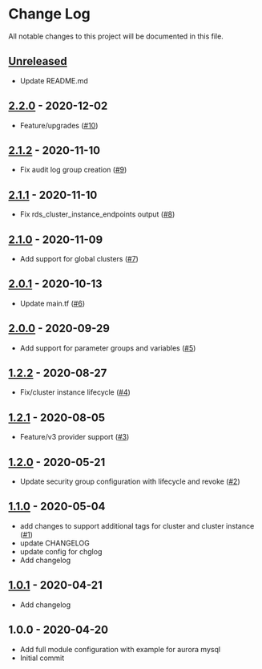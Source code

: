 # Change Log

All notable changes to this project will be documented in this file.

<a name="unreleased"></a>
## [Unreleased]

- Update README.md


<a name="2.2.0"></a>
## [2.2.0] - 2020-12-02

- Feature/upgrades ([#10](https://github.com/umotif-public/terraform-aws-rds-aurora/issues/10))


<a name="2.1.2"></a>
## [2.1.2] - 2020-11-10

- Fix audit log group creation ([#9](https://github.com/umotif-public/terraform-aws-rds-aurora/issues/9))


<a name="2.1.1"></a>
## [2.1.1] - 2020-11-10

- Fix rds_cluster_instance_endpoints output ([#8](https://github.com/umotif-public/terraform-aws-rds-aurora/issues/8))


<a name="2.1.0"></a>
## [2.1.0] - 2020-11-09

- Add support for global clusters ([#7](https://github.com/umotif-public/terraform-aws-rds-aurora/issues/7))


<a name="2.0.1"></a>
## [2.0.1] - 2020-10-13

- Update main.tf ([#6](https://github.com/umotif-public/terraform-aws-rds-aurora/issues/6))


<a name="2.0.0"></a>
## [2.0.0] - 2020-09-29

- Add support for parameter groups and variables ([#5](https://github.com/umotif-public/terraform-aws-rds-aurora/issues/5))


<a name="1.2.2"></a>
## [1.2.2] - 2020-08-27

- Fix/cluster instance lifecycle ([#4](https://github.com/umotif-public/terraform-aws-rds-aurora/issues/4))


<a name="1.2.1"></a>
## [1.2.1] - 2020-08-05

- Feature/v3 provider support ([#3](https://github.com/umotif-public/terraform-aws-rds-aurora/issues/3))


<a name="1.2.0"></a>
## [1.2.0] - 2020-05-21

- Update security group configuration with lifecycle and revoke ([#2](https://github.com/umotif-public/terraform-aws-rds-aurora/issues/2))


<a name="1.1.0"></a>
## [1.1.0] - 2020-05-04

- add changes to support additional tags for cluster and cluster instance ([#1](https://github.com/umotif-public/terraform-aws-rds-aurora/issues/1))
- update CHANGELOG
- update config for chglog
- Add changelog


<a name="1.0.1"></a>
## [1.0.1] - 2020-04-21

- Add changelog


<a name="1.0.0"></a>
## 1.0.0 - 2020-04-20

- Add full module configuration with example for aurora mysql
- Initial commit


[Unreleased]: https://github.com/umotif-public/terraform-aws-rds-aurora/compare/2.2.0...HEAD
[2.2.0]: https://github.com/umotif-public/terraform-aws-rds-aurora/compare/2.1.2...2.2.0
[2.1.2]: https://github.com/umotif-public/terraform-aws-rds-aurora/compare/2.1.1...2.1.2
[2.1.1]: https://github.com/umotif-public/terraform-aws-rds-aurora/compare/2.1.0...2.1.1
[2.1.0]: https://github.com/umotif-public/terraform-aws-rds-aurora/compare/2.0.1...2.1.0
[2.0.1]: https://github.com/umotif-public/terraform-aws-rds-aurora/compare/2.0.0...2.0.1
[2.0.0]: https://github.com/umotif-public/terraform-aws-rds-aurora/compare/1.2.2...2.0.0
[1.2.2]: https://github.com/umotif-public/terraform-aws-rds-aurora/compare/1.2.1...1.2.2
[1.2.1]: https://github.com/umotif-public/terraform-aws-rds-aurora/compare/1.2.0...1.2.1
[1.2.0]: https://github.com/umotif-public/terraform-aws-rds-aurora/compare/1.1.0...1.2.0
[1.1.0]: https://github.com/umotif-public/terraform-aws-rds-aurora/compare/1.0.1...1.1.0
[1.0.1]: https://github.com/umotif-public/terraform-aws-rds-aurora/compare/1.0.0...1.0.1
